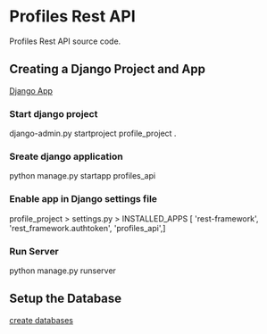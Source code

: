 # Profiles Rest API
Profiles Rest API source code.

## Creating a Django Project and App
[Django App](https://github.com/sanjeevseera/profiles-rest-api/commit/f0595edf2db82d57c521006f77ff5e19841b1d64)
### Start django project
django-admin.py startproject profile_project .
### Sreate django application
python manage.py startapp profiles_api
### Enable app in Django settings file
profile_project > settings.py >
INSTALLED_APPS [
  'rest-framework',
  'rest_framework.authtoken',
  'profiles_api',]
### Run Server
python manage.py runserver


## Setup the Database
[create databases](https://github.com/sanjeevseera/profiles-rest-api/commit/70c914bc3be9d71830e679a5a4df2faeeca7eeaa)
